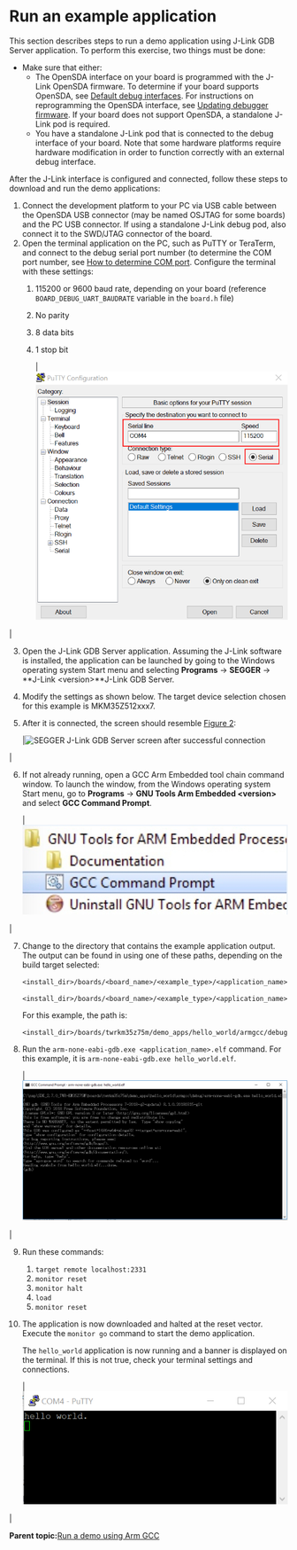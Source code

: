 # Run an example application

This section describes steps to run a demo application using J-Link GDB Server application. To perform this exercise, two things must be done:

-   Make sure that either:
    -   The OpenSDA interface on your board is programmed with the J-Link OpenSDA firmware. To determine if your board supports OpenSDA, see [Default debug interfaces](default_debug_interfaces.md#). For instructions on reprogramming the OpenSDA interface, see [Updating debugger firmware](updating_debugger_firmware.md#). If your board does not support OpenSDA, a standalone J-Link pod is required.
    -   You have a standalone J-Link pod that is connected to the debug interface of your board. Note that some hardware platforms require hardware modification in order to function correctly with an external debug interface.

After the J-Link interface is configured and connected, follow these steps to download and run the demo applications:

1.  Connect the development platform to your PC via USB cable between the OpenSDA USB connector \(may be named OSJTAG for some boards\) and the PC USB connector. If using a standalone J-Link debug pod, also connect it to the SWD/JTAG connector of the board.
2.  Open the terminal application on the PC, such as PuTTY or TeraTerm, and connect to the debug serial port number \(to determine the COM port number, see [How to determine COM port](how_to_determine_com_port.md#). Configure the terminal with these settings:
    1.  115200 or 9600 baud rate, depending on your board \(reference `BOARD_DEBUG_UART_BAUDRATE` variable in the `board.h` file\)
    2.  No parity
    3.  8 data bits
    4.  1 stop bit

        |![](../images/terminal_putty_configurations.png "Terminal (PuTTY) configurations")

|

3.  Open the J-Link GDB Server application. Assuming the J-Link software is installed, the application can be launched by going to the Windows operating system Start menu and selecting **Programs** -\> **SEGGER** -\> **J-Link <version\>**J-Link GDB Server.
4.  Modify the settings as shown below. The target device selection chosen for this example is MKM35Z512xxx7.
5.  After it is connected, the screen should resemble [Figure 2](run_an_example_application.md#SEGGEEJLINK):

    |![](../images/segger_jlink_gdb_server_screen_successful_connecti.png "SEGGER J-Link GDB Server screen after successful
												connection")

|

6.  If not already running, open a GCC Arm Embedded tool chain command window. To launch the window, from the Windows operating system Start menu, go to **Programs** -\> **GNU Tools Arm Embedded <version\>** and select **GCC Command Prompt**.

    |![](../images/launch_command_prompt_20.jpg "Launch command prompt")

|

7.  Change to the directory that contains the example application output. The output can be found in using one of these paths, depending on the build target selected:

    ```
    <install_dir>/boards/<board_name>/<example_type>/<application_name>/armgcc/debug
    ```

    ```
    <install_dir>/boards/<board_name>/<example_type>/<application_name>/armgcc/release
    ```

    For this example, the path is:

    ```
    <install_dir>/boards/twrkm35z75m/demo_apps/hello_world/armgcc/debug
    ```

8.  Run the `arm-none-eabi-gdb.exe <application_name>.elf` command. For this example, it is `arm-none-eabi-gdb.exe hello_world.elf`.

    |![](../images/run_arm_none_eabi_gdb_km35z75m.png "Running arm-none-eabi-gdb")

|

9.  Run these commands:
    1.  `target remote localhost:2331`
    2.  `monitor reset`
    3.  `monitor halt`
    4.  `load`
    5.  `monitor reset`
10. The application is now downloaded and halted at the reset vector. Execute the `monitor go` command to start the demo application.

    The `hello_world` application is now running and a banner is displayed on the terminal. If this is not true, check your terminal settings and connections.

    |![](../images/text_display_hello_world_demo.png "Text display of the hello_world demo")

|


**Parent topic:**[Run a demo using Arm GCC](../topics/run_a_demo_using_arm__gcc.md)

